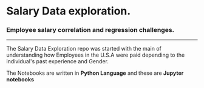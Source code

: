 # Salary Data exploration.
### Employee salary correlation and regression challenges.
--------------

The Salary Data Exploration repo was started with the main of understanding how Employees in the U.S.A were paid depending to the individual's past experience and Gender.

The Notebooks are written in **Python Language** and these are **Jupyter notebooks**
